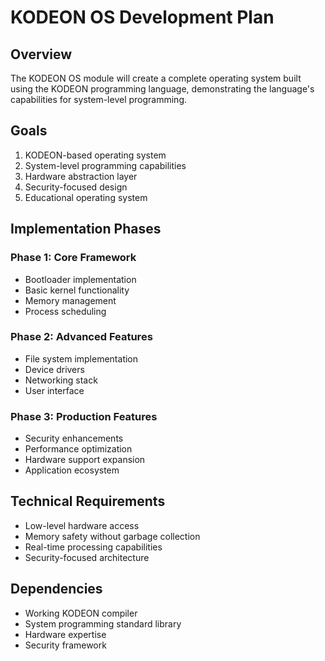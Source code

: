 # KODEON OS Development Plan

## Overview

The KODEON OS module will create a complete operating system built using the KODEON programming language, demonstrating the language's capabilities for system-level programming.

## Goals

1. KODEON-based operating system
2. System-level programming capabilities
3. Hardware abstraction layer
4. Security-focused design
5. Educational operating system

## Implementation Phases

### Phase 1: Core Framework

- Bootloader implementation
- Basic kernel functionality
- Memory management
- Process scheduling

### Phase 2: Advanced Features

- File system implementation
- Device drivers
- Networking stack
- User interface

### Phase 3: Production Features

- Security enhancements
- Performance optimization
- Hardware support expansion
- Application ecosystem

## Technical Requirements

- Low-level hardware access
- Memory safety without garbage collection
- Real-time processing capabilities
- Security-focused architecture

## Dependencies

- Working KODEON compiler
- System programming standard library
- Hardware expertise
- Security framework
